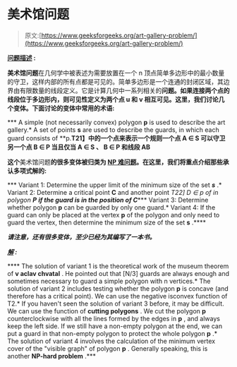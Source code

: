 # 美术馆问题

> 原文:[https://www.geeksforgeeks.org/art-gallery-problem/](https://www.geeksforgeeks.org/art-gallery-problem/)

**<u>问题描述</u> :**

**美术馆问题**在几何学中被表述为需要放置在一个 n 顶点简单多边形中的最小数量的守卫，这样内部的所有点都是可见的。简单多边形是一个连通的封闭区域，其边界由有限数量的线段定义。它是计算几何中一系列相关的**问题。如果连接两个点的线段位于多边形内，则可见性定义为两个点 **u** 和 **v** 相互可见。这里，我们讨论几个变体。下面讨论的变体中常用的术语:**

***   A simple (not necessarily convex) polygon **p** is used to describe the art gallery.*   A set of points **s** are used to describe the guards, in which each guard consists of **p.**T21】中的一个点来表示一个规则一个点 **A ∈ S** 可以守卫另一个点 **B ∈ P** 当且仅当 **A ∈ S** 、 **B ∈ P** 和线段 **AB****

**这个**美术馆问题**的很多变体被归类为 [NP 难问题](https://www.geeksforgeeks.org/difference-between-np-hard-and-np-complete-problem/)。在这里，我们将重点介绍那些承认多项式解的:**

***   Variant 1: Determine the upper limit of the minimum size of the set ***s*** .*   Variant 2: Determine a critical point **C** and another point *T22] D ∈ p *of in polygon **P** **if the guard is in the position of **C*********   Variant 3: Determine whether polygon **p** can be guarded by only one guard.*   Variant 4: If the guard can only be placed at the vertex **p** of the polygon and only need to guard the vertex, then determine the minimum size of the set **s** .****

***请注意，还有很多变体，至少已经为其编写了一本书。***

*****<u>解</u> :*****

****   The solution of variant 1 is the theoretical work of the museum theorem of **v aclav chvatal** . He pointed out that [N/3] guards are always enough and sometimes necessary to guard a simple polygon with n vertices.*   The solution of variant 2 includes testing whether the polygon **p** is concave (and therefore has a critical point). We can use the negative isconvex function of T2.*   If you haven't seen the solution of variant 3 before, it may be difficult. We can use the function of **cutting polygons** . We cut the polygon **p** counterclockwise with all the lines formed by the edges in **p** , and always keep the left side. If we still have a non-empty polygon at the end, we can put a guard in that non-empty polygon to protect the whole polygon **p** .*   The solution of variant 4 involves the calculation of the minimum vertex cover of the "visible graph" of polygon **p** . Generally speaking, this is another **NP-hard problem** .***